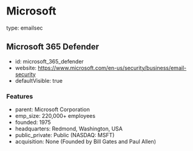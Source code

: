# Microsoft
type: emailsec

## Microsoft 365 Defender
- id: microsoft_365_defender
- website: https://www.microsoft.com/en-us/security/business/email-security
- defaultVisible: true

### Features
- parent: Microsoft Corporation
- emp_size: 220,000+ employees
- founded: 1975
- headquarters: Redmond, Washington, USA
- public_private: Public (NASDAQ: MSFT)
- acquisition: None (Founded by Bill Gates and Paul Allen)

